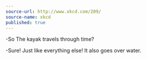 ```yaml
---
source-url: http://www.xkcd.com/209/
source-name: xkcd
published: true
---
```

<p>-So The kayak travels through time?</p>
<p>-Sure! Just like everything else! It also goes over water.</p>
